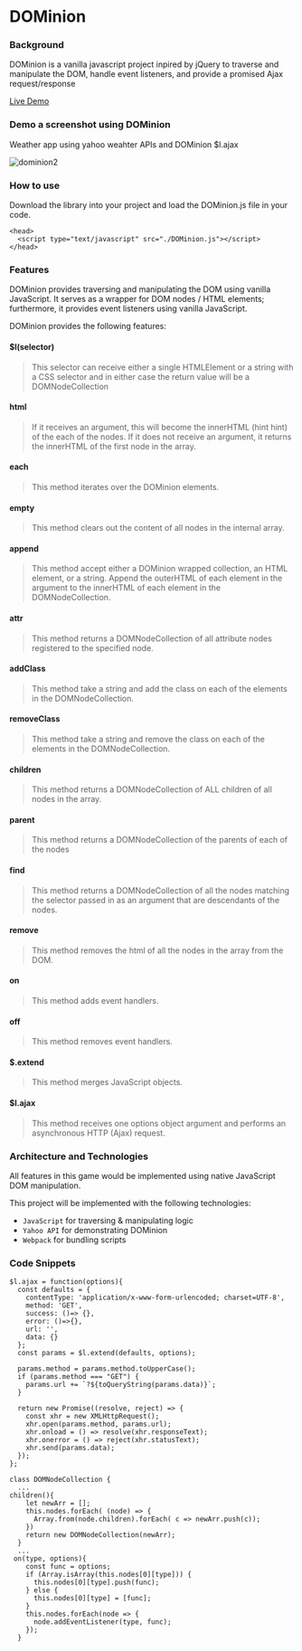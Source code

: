 # DOMinion

### Background

DOMinion is a vanilla javascript project inpired by jQuery to traverse and manipulate the DOM, handle event listeners, and provide a promised Ajax request/response

[Live Demo](http://www.misun.me/DOMinion/)

### Demo a screenshot using DOMinion
Weather app using yahoo weahter APIs and DOMinion $l.ajax

![dominion2](https://user-images.githubusercontent.com/3492959/37889726-c95b5c3c-309b-11e8-9179-c5e03f696d50.jpg)

### How to use
Download the library into your project and load the DOMinion.js file in your code.
```
<head>
  <script type="text/javascript" src="./DOMinion.js"></script>
</head>
```

### Features  

DOMinion provides traversing and manipulating the DOM using vanilla JavaScript. It serves as a wrapper for DOM nodes / HTML elements; furthermore, it provides event listeners using vanilla JavaScript.

DOMinion provides the following features:

#### $l(selector)

> This selector can receive either a single HTMLElement or a string with a CSS selector and in either case the return value will be a DOMNodeCollection

#### html

> If it receives an argument, this will become the innerHTML (hint hint) of the each of the nodes. If it does not receive an argument, it returns the innerHTML of the first node in the array.

#### each

> This method iterates over the DOMinion elements.

#### empty 

> This method clears out the content of all nodes in the internal array.

#### append

> This method accept either a DOMinion wrapped collection, an HTML element, or a string. Append the outerHTML of each element in the argument to the innerHTML of each element in the DOMNodeCollection.

#### attr

> This method returns a DOMNodeCollection of all attribute nodes registered to the specified node.

#### addClass

> This method take a string and add the class on each of the elements in the DOMNodeCollection.

#### removeClass

> This method take a string and remove the class on each of the elements in the DOMNodeCollection.

#### children

> This method returns a DOMNodeCollection of ALL children of all nodes in the array.

#### parent

> This method returns a DOMNodeCollection of the parents of each of the nodes

#### find

> This method returns a DOMNodeCollection of all the nodes matching the selector passed in as an argument that are descendants of the nodes.

#### remove

> This method removes the html of all the nodes in the array from the DOM.

#### on

> This method adds event handlers.

#### off

> This method removes event handlers.

#### $.extend

> This method merges JavaScript objects.

#### $l.ajax

> This method receives one options object argument and performs an asynchronous HTTP (Ajax) request.


### Architecture and Technologies

All features in this game would be implemented using native JavaScript DOM manipulation.

This project will be implemented with the following technologies:

- `JavaScript` for traversing & manipulating logic
- `Yahoo API` for demonstrating DOMinion
- `Webpack` for bundling scripts

### Code Snippets
```
$l.ajax = function(options){
  const defaults = {
    contentType: 'application/x-www-form-urlencoded; charset=UTF-8',
    method: 'GET',
    success: ()=> {},
    error: ()=>{},
    url: '',
    data: {}
  };
  const params = $l.extend(defaults, options);

  params.method = params.method.toUpperCase();
  if (params.method === "GET") {
    params.url += `?${toQueryString(params.data)}`;
  }

  return new Promise((resolve, reject) => {
    const xhr = new XMLHttpRequest();
    xhr.open(params.method, params.url);
    xhr.onload = () => resolve(xhr.responseText);
    xhr.onerror = () => reject(xhr.statusText);
    xhr.send(params.data);
  });
};
```
```
class DOMNodeCollection {
  ...
children(){
    let newArr = [];
    this.nodes.forEach( (node) => {
      Array.from(node.children).forEach( c => newArr.push(c));
    })
    return new DOMNodeCollection(newArr);
  }
  ...
 on(type, options){
    const func = options;
    if (Array.isArray(this.nodes[0][type])) {
      this.nodes[0][type].push(func);
    } else {
      this.nodes[0][type] = [func];
    }
    this.nodes.forEach(node => {
      node.addEventListener(type, func);
    });
  }
```

